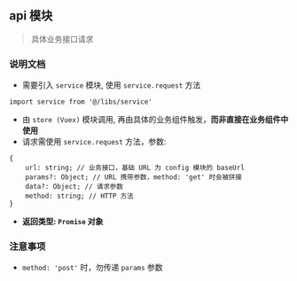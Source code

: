 ## api 模块
> 具体业务接口请求

### 说明文档
- 需要引入 `service` 模块, 使用 `service.request` 方法
```
import service from '@/libs/service'
```
- 由 `store (Vuex)` 模块调用, 再由具体的业务组件触发，**而非直接在业务组件中使用**
- 请求需使用 `service.request` 方法，参数:
```$xslt
{
    url: string; // 业务接口，基础 URL 为 config 模块的 baseUrl
    params?: Object; // URL 携带参数，method: 'get' 时会被拼接
    data?: Object; // 请求参数
    method: string; // HTTP 方法
}
```
- **返回类型: `Promise` 对象**

### 注意事项
- `method: 'post'` 时，勿传递 `params` 参数
